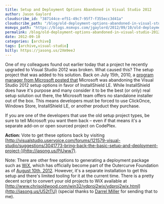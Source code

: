 ```yaml
---
title: Setup and Deployment Options Abandoned in Visual Studio 2012
author: Jason Gaylord
cloudscribe_id: "387144ce-ef51-49c7-95f7-f355ecc3d41a"
cloudscribe_path: "/blog/old-deployment-options-abandoned-in-visual-studio-2012"
msmvps_path: "https://blogs.msmvps.com/jgaylord/2012/09/10/old-deployment-options-abandoned-in-visual-studio-2012/"
permalink: /blog/old-deployment-options-abandoned-in-visual-studio-2012
date: 2012-09-10
categories: [archive]
tags: [archive,visual-studio]
bitly: https://jasong.us/2Xm9eeJ
---
```


One of my colleagues found out earlier today that a project he recently upgraded to Visual Studio 2012 was broken. What caused this? The setup project that was added to his solution. Back on July 15th, 2010, a [program manager from Microsoft posted that](http://jasong.us/PiU7K4) Microsoft was abandoning the Visual Studio 2012 setup options in favor of InstallShield LE. While InstallShield does have it's purpose and many consider it to be the best (or only) real setup solution out there, the Microsoft team offers no standalone installer out of the box. This means developers must be forced to use ClickOnce, Windows Store, InstallShield LE, or another product they purchase.

If you are one of the developers that use the old setup project types, be sure to tell Microsoft you want them back – even if that means it's a separate add-on or open sourced project on CodePlex.

**Action:** Vote to get these options back by visiting [http://visualstudio.uservoice.com/forums/121579-visual-studio/suggestions/3041773-bring-back-the-basic-setup-and-deployment-project-](http://jasong.us/PiUww7).

Note: There are other free options to generating a deployment package such as [WiX](http://jasong.us/RyhWzm), which has officially become part of the Outercurve Foundation as of [August 10th, 2012](http://jasong.us/RyhO2O). However, it's a separate installation to get this setup and there's limited tooling for it at the current time. There is a pretty decent script to convert your old projects to WiX available at [http://www.chrisoldwood.com/win32/vdproj2wix/vdproj2wix.html](http://jasong.us/U52tTU) (special thanks to [Darrel Miller](http://jasong.us/U52DL9) for sending that to me).
